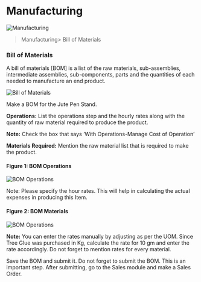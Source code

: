 # Manufacturing

![Manufacturing](/assets/frappe_io/images/erpnext/m-t-o-manufacture-image.jpg)

> Manufacturing> Bill of Materials

### Bill of Materials

A bill of materials [BOM] is a list of the raw materials, sub-assemblies, intermediate assemblies, sub-components, parts and the quantities of each needed to manufacture an end product.

![Bill of Materials](/assets/frappe_io/images/erpnext/m-t-o-bom-image.jpg)

Make a BOM for the  Jute Pen Stand.



__Operations:__ List the operations step and the hourly rates along with the quantity of raw material required to produce the product.

__Note:__ Check the box that says ‘With Operations-Manage Cost of Operation’

__Materials Required:__ Mention the raw material list that is required to make the product.

#### Figure 1:  BOM Operations

![BOM Operations](/assets/frappe_io/images/erpnext/m-t-o-bom-operations.png)

Note: Please specify the hour rates. This will help in calculating the actual expenses in producing this Item.

#### Figure 2: BOM Materials

![BOM Operations](/assets/frappe_io/images/erpnext/m-t-o-bom-rawmaterials.png)


__Note:__ You can enter the rates manually by adjusting as per the UOM. Since Tree Glue was purchased in Kg, calculate the rate for 10 gm and enter the rate accordingly. Do not forget to mention rates for every material.


Save the BOM and submit it. Do not forget to submit the BOM. This is an important step. After submitting, go to the Sales module and make a Sales Order.

